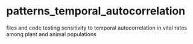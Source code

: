 # patterns_temporal_autocorrelation
files and code testing sensitivity to temporal autocorrelation in vital rates among plant and animal populations 
